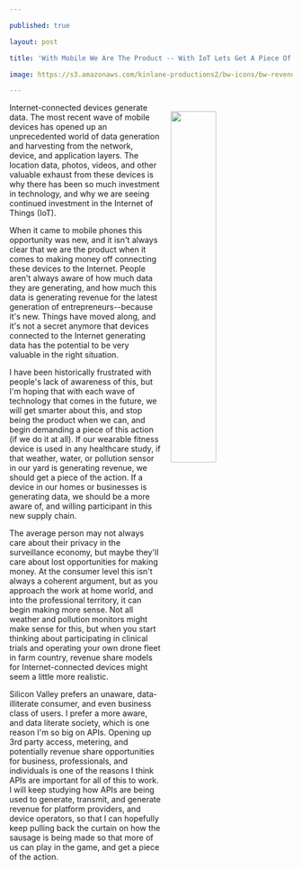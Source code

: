 ---
published: true
layout: post
title: 'With Mobile We Are The Product -- With IoT Lets Get A Piece Of The Action'
image: https://s3.amazonaws.com/kinlane-productions2/bw-icons/bw-revenue-share.png
---

<p><img style="padding: 15px;" src="https://s3.amazonaws.com/kinlane-productions2/bw-icons/bw-revenue-share.png" alt="" width="40%" align="right" />
<p>Internet-connected devices generate data. The most recent wave of mobile devices has opened up an unprecedented world of data generation and harvesting from the network, device, and application layers. The location data, photos, videos, and other valuable exhaust from these devices is why there has been so much investment in technology, and why we are seeing continued investment in the Internet of Things (IoT).
<p>When it came to mobile phones this opportunity was new, and it isn't always clear that we are the product when it comes to making money off connecting these devices to the Internet. People aren't always aware of how much data they are generating, and how much this data is generating revenue for the latest generation of entrepreneurs--because it's new. Things have moved along, and it's not a secret anymore that devices connected to the Internet generating data has the potential to be very valuable in the right situation.
<p>I have been historically frustrated with people's lack of awareness of this, but I'm hoping that with each wave of technology that comes in the future, we will get smarter about this, and stop being the product when we can, and begin demanding a piece of this action (if we do it at all). If our wearable fitness device is used in any healthcare study, if that weather, water, or pollution sensor in our yard is generating revenue, we should get a piece of the action. If a device in our homes or businesses is generating data, we should be a more aware of, and willing participant in this new supply chain.
<p>The average person may not always care about their privacy&nbsp;in the surveillance economy, but maybe they'll care about lost opportunities for making money. At the consumer level this isn't always a coherent&nbsp;argument, but as you approach the work at home world, and into the professional territory, it can begin making more sense. Not all weather and pollution monitors might make sense for this, but when you start thinking about participating in clinical trials and operating your own drone fleet in farm country, revenue share models for Internet-connected devices might seem a little more realistic.&nbsp;
<p>Silicon Valley prefers an unaware, data-illiterate consumer, and even business class of users. I prefer a more aware, and data literate society, which is one reason I'm so big on APIs. Opening up 3rd party access, metering, and potentially revenue share opportunities for business, professionals, and individuals is one of the reasons I think APIs are important for all of this to work. I will keep studying how APIs are being used to generate, transmit, and generate revenue for platform providers, and device operators, so that I can hopefully keep pulling back the curtain on how the sausage is being made so that more of us can play in the game, and get a piece of the action.

